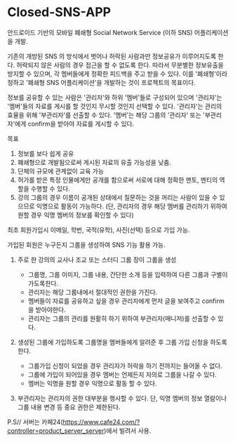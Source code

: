 # Closed-SNS-APP

안드로이드 기반의 모바일 폐쇄형 Social Network Service (이하 SNS) 어플리케이션을 개발.



기존의 개방된 SNS 의 방식에서 벗어나 허락된 사람과만 정보공유가 이루어지도록 한다. 허락되지 않은 사람의 경우 접근을 할 수 없도록 한다. 
따라서 무분별한 정보유출을 방지할 수 있으며, 각 멤버들에게 정확한 피드백을 주고 받을 수 있다.
이를 '폐쇄형'이라 정하고 '폐쇄형 SNS 어플리케이션'을 개발하는 것이 프로젝트의 목표이다.


정보를 공유할 수 있는 사람은 '관리자'와 하위 '멤버'들로 구성되어 있으며 '관리자'는 '멤버'들의 자료를 게시를 할 것인지 무시할 것인지 선택할 수 있다.
'관리자'는 관리의 효율을 위해 '부관리자'를 선출할 수 있다.
'멤버'는 해당 그룹의 '관리자' 또는 '부관리자'에게 confirm을 받아야 자료를 게시할 수 있다.


목표
1. 정보를 보다 쉽게 공유
2. 폐쇄형으로 개발됨으로써 게시된 자료의 유출 가능성을 낮춤.
3. 단체의 규모에 관계없이 교육 가능
4. 허가를 받은 특정 인물에게만 공개를 함으로써 서로에 대해 정확한 멘토, 멘티의 역할을 수행할 수 있다.
5. 강의 그룹의 경우 이름이 공개된 상태에서 질문하는 것을 꺼리는 사람이 있을 수 있으므로 익명으로 활동이 가능하다.
   (단, 관리자의 경우 해당 멤버를 관리하기 위하여 원할 경우 익명 멤버의 정보를 확인할 수 있다)



최초 회원가입시 이메일, 학번, 국적(유학), 사진(선택) 등으로 가입 가능.

가입된 회원은 누구든지 그룹을 생성하여 SNS 기능 활용 가능.
 1. 주로 한 강의의 교사나 조교 또는 스터디 그룹 장이 그룹을 생성
      - 그룹명, 그룹 이미지, 그룹 내용, 간단한 소개 등을 입력하여 다른 그룹과 구별이 가도록한다.
      - 관리자는 해당 그룹내에서 절대적인 권한을 가진다.
      - 멤버들이 자료를 공유하고 싶을 경우 관리자에게 먼저 글을 보여주고 confirm 을 받아야한다.
      - 관리자는 그룹의 관리를 원활히 하기 위하여 부관리자(매니저)를 선출할 수 있다.
   
 2. 생성된 그룹에 가입하도록 그룹명을 멤버들에게 알려준 후 그룹 가입 신청을 하도록 한다.
      - 그룹가입 신청이 되었을 경우 관리자가 허락을 하기 전까지는 들어올 수 없다.
      - 그룹에 가입이 되어있을 경우 멤버는 언제든지 자의로 그룹을 나갈 수 있다.
     - 멤버는 익명을 원할 경우 익명으로 활동 할 수 있다.
   
 3. 부관리자는 관리자의 권한 대부분을 행사할 수 있다. 
     단, 익명 멤버의 정보 열람이나 그룹 내용 변경 등 중요 권한은 제한된다.
    
    
    
P.S//
 서버는 카페24(https://www.cafe24.com/?controller=product_server_server)에서 빌려서 사용.
 
